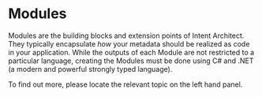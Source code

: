 # Modules

Modules are the building blocks and extension points of Intent Architect. They typically encapsulate _how_ your metadata should be realized as code in your application. While the outputs of each Module are not restricted to a particular language, creating the Modules must be done using C# and .NET (a modern and powerful strongly typed language).

To find out more, please locate the relevant topic on the left hand panel.